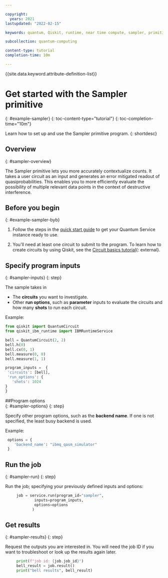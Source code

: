 ```yaml
---

copyright:
  years: 2021
lastupdated: "2022-02-15"

keywords: quantum, Qiskit, runtime, near time compute, sampler, primitive

subcollection: quantum-computing

content-type: tutorial
completion-time: 10m

---
```


{{site.data.keyword.attribute-definition-list}}

# Get started with the Sampler primitive
{: #example-sampler}
{: toc-content-type="tutorial"}
{: toc-completion-time="10m"}

Learn how to set up and use the Sampler primitive program.
{: shortdesc}

## Overview
{: #sampler-overview}

The Sampler primitive lets you more accurately contextualize counts. It takes a user circuit as an input and generates an error mitigated readout of quasiprobabilities. This enables you to more efficiently evaluate the possibility of multiple relevant data points in the context of destructive interference.  


## Before you begin
{: #example-sampler-byb}

1. Follow the steps in the [quick start guide](/docs/quantum-computing?topic=quantum-computing-quickstart) to get your Quantum Service instance ready to use.

2. You'll need at least one circuit to submit to the program. To learn how to create circuits by using Qiskit, see the [Circuit basics tutorial](https://qiskit.org/documentation/tutorials/circuits/01_circuit_basics.html){: external}.


## Specify program inputs
{: #sampler-inputs}
{: step}

The sample takes in
* The **circuits** you want to investigate.
* Other **run options**, such as **parameter** inputs to evaluate the circuits and how many **shots** to run each circuit.

Example:

   ```Python
   from qiskit import QuantumCircuit
   from qiskit_ibm_runtime import IBMRuntimeService

   bell = QuantumCircuit(2, 2)
   bell.h(0)
   bell.cx(0, 1)
   bell.measure(0, 0)
   bell.measure(1, 1)

   program_inputs =  {
    'circuits': [bell],
    'run_options': {
      'shots': 1024
 }
}
   ```

##Program options    
{: #sampler-options}
{: step}

Specify other program options, such as the **backend name**.  If one is not specified, the least busy backend is used.

Example:

```Python
 options = {
    'backend_name': "ibmq_qasm_simulator"
 }

```

## Run the job
{: #sampler-run}
{: step}

Run the job; specifying your previously defined inputs and options:

```Python
     job = service.run(program_id="sampler",
             inputs=program_inputs,
             options=options
            )

```

## Get results
{: #sampler-results}
{: step}

Request the outputs you are interested in. You will need the job ID if you want to troubleshoot or look up the results again later.

```Python
     print(f"job id: {job.job_id}")
     bell_result = job.result()
     print("bell results", bell_result)
```
